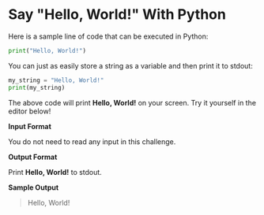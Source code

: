 Say "Hello, World!" With Python
===============================

Here is a sample line of code that can be executed in Python:
```python
print("Hello, World!")
```
You can just as easily store a string as a variable and then print it to stdout: 
```python
my_string = "Hello, World!"
print(my_string)
```

The above code will print **Hello, World!** on your screen. Try it yourself in the editor below!

**Input Format**

You do not need to read any input in this challenge.

**Output Format**

Print **Hello, World!** to stdout.

**Sample Output**

>Hello, World!

